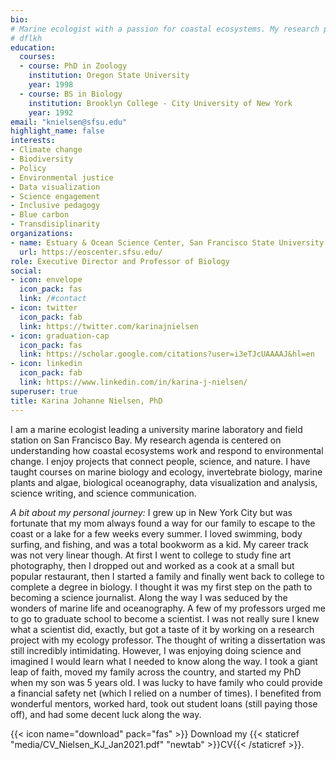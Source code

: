 ```yaml
---
bio: 
# Marine ecologist with a passion for coastal ecosystems. My research projects focus on the ecology, biodiversity, oceanography, and biogeochemistry of rocky shores and beaches from the wave-swept outer coast to estuaries. Themes include the impacts of climate change, including ocean/coastal acidification, global warming, and sea level rise; conservation; policy; climate adaptation. 
# dflkh
education:
  courses:
  - course: PhD in Zoology
    institution: Oregon State University
    year: 1998
  - course: BS in Biology
    institution: Brooklyn College - City University of New York
    year: 1992
email: "knielsen@sfsu.edu"
highlight_name: false
interests:
- Climate change
- Biodiversity
- Policy
- Environmental justice
- Data visualization
- Science engagement
- Inclusive pedagogy
- Blue carbon
- Transdisiplinarity
organizations:
- name: Estuary & Ocean Science Center, San Francisco State University
  url: https://eoscenter.sfsu.edu/
role: Executive Director and Professor of Biology
social:
- icon: envelope
  icon_pack: fas
  link: /#contact
- icon: twitter
  icon_pack: fab
  link: https://twitter.com/karinajnielsen
- icon: graduation-cap
  icon_pack: fas
  link: https://scholar.google.com/citations?user=i3eTJcUAAAAJ&hl=en
- icon: linkedin
  icon_pack: fab
  link: https://www.linkedin.com/in/karina-j-nielsen/
superuser: true
title: Karina Johanne Nielsen, PhD
---
```


I am a marine ecologist leading a university marine laboratory and field station on San Francisco Bay. My research agenda is centered on understanding how coastal ecosystems work and respond to environmental change. I enjoy projects that connect people, science, and nature. I have taught courses on marine biology and ecology, invertebrate biology, marine plants and algae, biological oceanography, data visualization and analysis, science writing, and science communication.  

*A bit about my personal journey:* I grew up in New York City but was fortunate that my mom always found a way for our family to escape to the coast or a lake for a few weeks every summer. I loved swimming, body surfing, and fishing, and was a total bookworm as a kid. My career track was not very linear though. At first I went to college to study fine art photography, then I dropped out and worked as a cook at a small but popular restaurant, then I started a family and finally went back to college to complete a degree in biology. I thought it was my first step on the path to becoming a science journalist. Along the way I was seduced by the wonders of marine life and oceanography. A few of my professors urged me to go to graduate school to become a scientist. I was not really sure I knew what a scientist did, exactly, but got a taste of it by working on a research project with my ecology professor. The thought of writing a dissertation was still incredibly intimidating. However, I was enjoying doing science and imagined I would learn what I needed to know along the way. I took a giant leap of faith, moved my family across the country, and started my PhD when my son was 5 years old. I was lucky to have family who could provide a financial safety net (which I relied on a number of times). I benefited from wonderful mentors, worked hard, took out student loans (still paying those off), and had some decent luck along the way. 


{{< icon name="download" pack="fas" >}} Download my {{< staticref "media/CV_Nielsen_KJ_Jan2021.pdf" "newtab" >}}CV{{< /staticref >}}.
